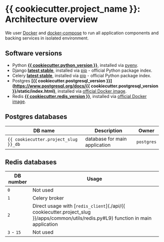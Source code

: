 # {{ cookiecutter.project_name }}: Architecture overview #

We user [Docker](https://www.docker.com/) and [docker-compose](https://docs.docker.com/compose/) to run all application components and backing services in isolated environment.

## Software versions ##

* Python **[{{ cookiecutter.python_version }}](https://docs.python.org/)**, installed via [pyenv](https://github.com/pyenv/pyenv).
* Django **[latest stable](https://docs.djangoproject.com/)**, installed via [pip](https://pypi.python.org/pypi) - official Python package index.
* Celery **[latest stable](http://docs.celeryproject.org/en/latest/index.html)**, installed via [pip](https://pypi.python.org/pypi) - official Python package index.
* Postgres **[{{ cookiecutter.postgresql_version }}](https://www.postgresql.org/docs/{{ cookiecutter.postgresql_version }}/static/index.html)**, installed via [official Docker image](https://hub.docker.com/_/postgres).
* Redis **[{{ cookiecutter.redis_version }}](https://redis.io/)**, installed via [official Docker image](https://hub.docker.com/_/redis).

## Postgres databases ##

| DB name | Description | Owner |
| ------- | ----------- | ----- |
| `{{ cookiecutter.project_slug }}_db` | database for main application | `postgres` |

## Redis databases ##

| DB number | Usage |
| --------- | ----- |
| `0` | Not used |
| `1` | Celery broker |
| `2` | Direct usage with [`redis_client`](./api/{{ cookiecutter.project_slug }}/apps/common/utils/redis.py#L9) function in main application |
| `3` - `15` | Not used |
